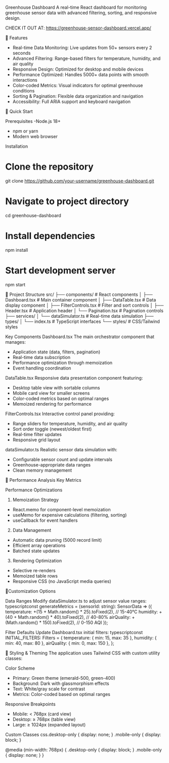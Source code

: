 Greenhouse Dashboard
A real-time React dashboard for monitoring greenhouse sensor data with advanced filtering, sorting, and responsive design.

CHECK IT OUT AT: https://greenhouse-sensor-dashboard.vercel.app/

🌱 Features
- Real-time Data Monitoring: Live updates from 50+ sensors every 2 seconds
- Advanced Filtering: Range-based filters for temperature, humidity, and air quality
- Responsive Design: Optimized for desktop and mobile devices
- Performance Optimized: Handles 5000+ data points with smooth interactions
- Color-coded Metrics: Visual indicators for optimal greenhouse conditions
- Sorting & Pagination: Flexible data organization and navigation
- Accessibility: Full ARIA support and keyboard navigation

🚀 Quick Start

Prerequisites
-Node.js 18+
- npm or yarn
- Modern web browser

Installation
# Clone the repository
git clone https://github.com/your-username/greenhouse-dashboard.git

# Navigate to project directory
cd greenhouse-dashboard

# Install dependencies
npm install

# Start development server
npm start

📁 Project Structure
src/
├── components/           # React components
│   ├── Dashboard.tsx    # Main container component
│   ├── DataTable.tsx    # Data display component
│   ├── FilterControls.tsx # Filter and sort controls
│   ├── Header.tsx       # Application header
│   └── Pagination.tsx   # Pagination controls
├── services/
│   └── dataSimulator.ts # Real-time data simulation
├── types/
│   └── index.ts         # TypeScript interfaces
└── styles/              # CSS/Tailwind styles

Key Components
Dashboard.tsx
The main orchestrator component that manages:
- Application state (data, filters, pagination)
- Real-time data subscription
- Performance optimization through memoization
- Event handling coordination

DataTable.tsx
Responsive data presentation component featuring:
- Desktop table view with sortable columns
- Mobile card view for smaller screens
- Color-coded metrics based on optimal ranges
- Memoized rendering for performance

FilterControls.tsx
Interactive control panel providing:
- Range sliders for temperature, humidity, and air quality
- Sort order toggle (newest/oldest first)
- Real-time filter updates
- Responsive grid layout

dataSimulator.ts
Realistic sensor data simulation with:
- Configurable sensor count and update intervals
- Greenhouse-appropriate data ranges
- Clean memory management

🎯 Performance Analysis
Key Metrics

Performance Optimizations
1. Memoization Strategy
- React.memo for component-level memoization
- useMemo for expensive calculations (filtering, sorting)
- useCallback for event handlers

2. Data Management
- Automatic data pruning (5000 record limit)
- Efficient array operations
- Batched state updates

3. Rendering Optimization
- Selective re-renders
- Memoized table rows
- Responsive CSS (no JavaScript media queries)

🔧Customization Options

Data Ranges
Modify dataSimulator.ts to adjust sensor value ranges:
typescriptconst generateMetrics = (sensorId: string): SensorData => ({
  temperature: +(15 + Math.random() * 25).toFixed(2), // 15-40°C
  humidity: +(40 + Math.random() * 40).toFixed(2),    // 40-80%
  airQuality: +(Math.random() * 150).toFixed(2),      // 0-150 AQI
});

Filter Defaults
Update Dashboard.tsx initial filters:
typescriptconst INITIAL_FILTERS: Filters = {
  temperature: { min: 15, max: 35 },
  humidity: { min: 40, max: 80 },
  airQuality: { min: 0, max: 150 },
};

🎨 Styling & Theming
The application uses Tailwind CSS with custom utility classes:

Color Scheme
- Primary: Green theme (emerald-500, green-400)
- Background: Dark with glassmorphism effects
- Text: White/gray scale for contrast
- Metrics: Color-coded based on optimal ranges

Responsive Breakpoints
- Mobile: < 768px (card view)
- Desktop: ≥ 768px (table view)
- Large: ≥ 1024px (expanded layout)

Custom Classes
css.desktop-only { display: none; }
.mobile-only { display: block; }

@media (min-width: 768px) {
  .desktop-only { display: block; }
  .mobile-only { display: none; }
}
